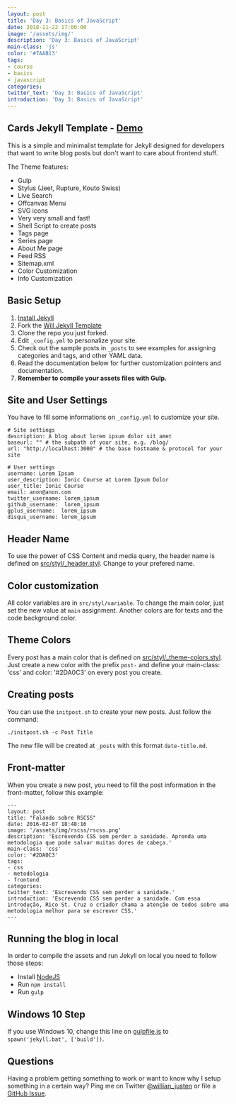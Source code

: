 ```yaml
---
layout: post
title: 'Day 3: Basics of JavaScript'
date: 2018-11-22 17:00:00
image: '/assets/img/'
description: 'Day 3: Basics of JavaScript'
main-class: 'js'
color: '#7AAB13'
tags:
- course
- basics
- javascript
categories:
twitter_text: 'Day 3: Basics of JavaScript'
introduction: 'Day 3: Basics of JavaScript'
---
```


## Cards Jekyll Template - [Demo](http://willianjusten.com.br/cards-jekyll-template)

This is a simple and minimalist template for Jekyll designed for developers that want to write blog posts but don't want to care about frontend stuff.

The Theme features:

- Gulp
- Stylus (Jeet, Rupture, Kouto Swiss)
- Live Search
- Offcanvas Menu
- SVG icons
- Very very small and fast!
- Shell Script to create posts
- Tags page
- Series page
- About Me page
- Feed RSS
- Sitemap.xml
- Color Customization
- Info Customization

## Basic Setup

1. [Install Jekyll](http://jekyllrb.com)
2. Fork the [Will Jekyll Template](https://github.com/willianjusten/will-jekyll-template/fork)
3. Clone the repo you just forked.
4. Edit `_config.yml` to personalize your site.
5. Check out the sample posts in `_posts` to see examples for assigning categories and tags, and other YAML data.
6. Read the documentation below for further customization pointers and documentation.
7. **Remember to compile your assets files with Gulp.**

## Site and User Settings

You have to fill some informations on `_config.yml` to customize your site.

```
# Site settings
description: A blog about lorem ipsum dolor sit amet
baseurl: "" # the subpath of your site, e.g. /blog/
url: "http://localhost:3000" # the base hostname & protocol for your site 

# User settings
username: Lorem Ipsum
user_description: Ionic Course at Lorem Ipsum Dolor
user_title: Ionic Course
email: anon@anon.com
twitter_username: lorem_ipsum
github_username:  lorem_ipsum
gplus_username:  lorem_ipsum
disqus_username: lorem_ipsum
```

## Header Name

To use the power of CSS Content and media query, the header name is defined on [src/styl/_header.styl](). Change to your prefered name.

## Color customization

All color variables are in `src/styl/variable`. To change the main color, just set the new value at `main` assignment. Another colors are for texts and the code background color.

## Theme Colors

Every post has a main color that is defined on [src/styl/_theme-colors.styl](). Just create a new color with the prefix `post-` and define your main-class: 'css' and color: '#2DA0C3' on every post you create.

## Creating posts

You can use the `initpost.sh` to create your new posts. Just follow the command:

```
./initpost.sh -c Post Title
```

The new file will be created at `_posts` with this format `date-title.md`.

## Front-matter 

When you create a new post, you need to fill the post information in the front-matter, follow this example:

```
---
layout: post
title: "Falando sobre RSCSS"
date: 2016-02-07 18:48:16
image: '/assets/img/rscss/rscss.png'
description: 'Escrevendo CSS sem perder a sanidade. Aprenda uma metodologia que pode salvar muitas dores de cabeça.'
main-class: 'css'
color: '#2DA0C3'
tags:
- css
- metodologia
- frontend
categories:
twitter_text: 'Escrevendo CSS sem perder a sanidade.'
introduction: 'Escrevendo CSS sem perder a sanidade. Com essa introdução, Rico St. Cruz o criador chama a atenção de todos sobre uma metodologia melhor para se escrever CSS.'
---
```

## Running the blog in local

In order to compile the assets and run Jekyll on local you need to follow those steps:

- Install [NodeJS](https://nodejs.org/)
- Run `npm install` 
- Run `gulp`

## Windows 10 Step

If you use Windows 10, change this line on [gulpfile.js](https://github.com/willianjusten/will-jekyll-template/blob/gh-pages/gulpfile.js#L23) to `spawn('jekyll.bat', ['build'])`.

## Questions

Having a problem getting something to work or want to know why I setup something in a certain way? Ping me on Twitter [@willian_justen](https://twitter.com/willian_justen) or file a [GitHub Issue](https://github.com/willianjusten/will-jekyll-template/issues/new).

